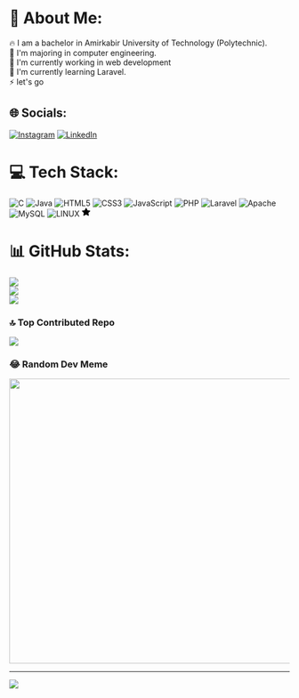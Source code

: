 # 💫 About Me:
:fire: I am a bachelor in Amirkabir University of Technology (Polytechnic).<br>:art: I'm majoring in computer engineering.<br>:wrench: I'm currently working in web development<br>:construction_worker: I'm currently learning Laravel.<br>:zap: let's go


## 🌐 Socials:
[![Instagram](https://img.shields.io/badge/Instagram-%23E4405F.svg?logo=Instagram&logoColor=white)](https://instagram.com/amirh_motaghian) [![LinkedIn](https://img.shields.io/badge/LinkedIn-%230077B5.svg?logo=linkedin&logoColor=white)](https://www.linkedin.com/in/amirhossein-motaghian-b4a165272) 

# 💻 Tech Stack:
![C](https://img.shields.io/badge/c-%2300599C.svg?style=for-the-badge&logo=c&logoColor=white) ![Java](https://img.shields.io/badge/java-%23ED8B00.svg?style=for-the-badge&logo=java&logoColor=white) ![HTML5](https://img.shields.io/badge/html5-%23E34F26.svg?style=for-the-badge&logo=html5&logoColor=white) ![CSS3](https://img.shields.io/badge/css3-%231572B6.svg?style=for-the-badge&logo=css3&logoColor=white) ![JavaScript](https://img.shields.io/badge/javascript-%23323330.svg?style=for-the-badge&logo=javascript&logoColor=%23F7DF1E) ![PHP](https://img.shields.io/badge/php-%23777BB4.svg?style=for-the-badge&logo=php&logoColor=white) ![Laravel](https://img.shields.io/badge/laravel-%23FF2D20.svg?style=for-the-badge&logo=laravel&logoColor=white) ![Apache](https://img.shields.io/badge/apache-%23D42029.svg?style=for-the-badge&logo=apache&logoColor=white) ![MySQL](https://img.shields.io/badge/mysql-%2300f.svg?style=for-the-badge&logo=mysql&logoColor=white) ![LINUX](https://img.shields.io/badge/Linux-FCC624?style=for-the-badge&logo=linux&logoColor=black)
<img src="data:image/svg+xml,%3Csvg xmlns='http://www.w3.org/2000/svg' width='16' height='16' fill='currentColor' class='bi bi-star' viewBox='0 0 16 16'%3E%3Cpath d='M8 .25a.75.75 0 0 1 .673.418l1.882 3.815 4.21.612a.75.75 0 0 1 .416 1.279l-3.046 2.97.719 4.192a.75.75 0 0 1-1.088.791L8 12.347l-3.766 1.98a.75.75 0 0 1-1.088-.79l.72-4.194L.82 6.374a.75.75 0 0 1 .416-1.28l4.21-.612L7.327.668A.75.75 0 0 1 8 .25z'/%3E%3C/svg%3E" alt="Bootstrap Star Icon">


# 📊 GitHub Stats:
![](https://github-readme-stats.vercel.app/api?username=amirhossein2831&theme=nightowl&hide_border=false&include_all_commits=false&count_private=true)<br/>
![](https://github-readme-streak-stats.herokuapp.com/?user=amirhossein2831&theme=nightowl&hide_border=false)<br/>
![](https://github-readme-stats.vercel.app/api/top-langs/?username=amirhossein2831&theme=nightowl&hide_border=false&include_all_commits=false&count_private=true&layout=compact)

### 🔝 Top Contributed Repo
![](https://github-contributor-stats.vercel.app/api?username=amirhossein2831&limit=5&theme=tokyonight&combine_all_yearly_contributions=true)

### 😂 Random Dev Meme
<img src="https://rm.up.railway.app/" width="512px"/>

---
[![](https://visitcount.itsvg.in/api?id=amirhossein2831&icon=0&color=1)](https://visitcount.itsvg.in)

<!-- Proudly created with GPRM ( https://gprm.itsvg.in ) -->
